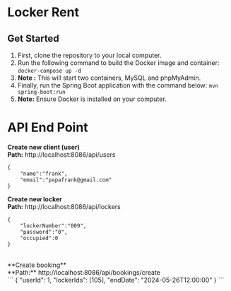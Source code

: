 # Locker Rent
## Get Started

1. First, clone the repository to your local computer.
2. Run the following command to build the Docker image and container:  `docker-compose up -d`
3. **Note :** This will start two containers, MySQL and phpMyAdmin.
4. Finally, run the Spring Boot application with the command below: `mvn spring-boot:run`
5. **Note:** Ensure Docker is installed on your computer.

# API End Point

**Create new client (user)**
<br>
**Path:** http://localhost:8086/api/users
<br>
```
{
	"name":"frank",
	"email":"papafrank@gmail.com"
}
 ```
**Create new locker**
<br>
**Path:** http://localhost:8086/api/lockers
<br>
```
{
	"lockerNumber":"009",
	"password":"0",
	"occupied":0
}
```
<br>
**Create booking**
<br>
**Path:** http://localhost:8086/api/bookings/create
<br>
```
{
	"userId": 1,
	"lockerIds": [105],
	"endDate": "2024-05-26T12:00:00"
}
```

